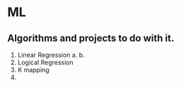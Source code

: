 # ML

## Algorithms and projects to do with it.

1. Linear Regression
   a.
   b. 
3. Logical Regression
4. K mapping
5. 
